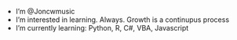 - I’m @Joncwmusic
- I’m interested in learning. Always. Growth is a continupus process
- I’m currently learning: Python, R, C#, VBA, Javascript

<!---
Joncwmusic/Joncwmusic is a ✨ special ✨ repository because its `README.md` (this file) appears on your GitHub profile.
You can click the Preview link to take a look at your changes.
--->
